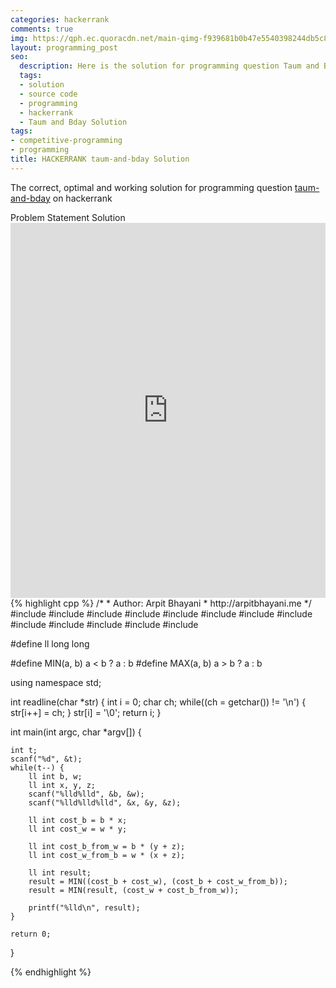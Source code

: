 ```yaml
---
categories: hackerrank
comments: true
img: https://qph.ec.quoracdn.net/main-qimg-f939681b0b47e5540398244db5c8966f?convert_to_webp=true
layout: programming_post
seo:
  description: Here is the solution for programming question Taum and Bday on hackerrank
  tags:
  - solution
  - source code
  - programming
  - hackerrank
  - Taum and Bday Solution
tags:
- competitive-programming
- programming
title: HACKERRANK taum-and-bday Solution
---
```

The correct, optimal and working solution for programming question [taum-and-bday](https://www.hackerrank.com/challenges/taum-and-bday) on hackerrank

<div class="ui secondary pointing large menu">
  <a class="grey item" data-tab="problem-statement">
    Problem Statement
  </a>
  <a class="active item grey" data-tab="solution">
    Solution
  </a>
</div>
<div class="ui bottom attached tab" data-tab="problem-statement">
    <iframe src="https://www.hackerrank.com/challenges/taum-and-bday" width="100%" height="600px" style="overflow: scroll; border: none;"></iframe>
</div>
<div class="ui bottom attached active tab" data-tab="solution">
{% highlight cpp %}
/*
 *  Author: Arpit Bhayani
 *  http://arpitbhayani.me
 */
#include <cmath>
#include <cstdio>
#include <cstdlib>
#include <climits>
#include <deque>
#include <iostream>
#include <list>
#include <limits>
#include <map>
#include <queue>
#include <set>
#include <stack>
#include <vector>

#define ll long long

#define MIN(a, b) a < b ? a : b
#define MAX(a, b) a > b ? a : b

using namespace std;

int readline(char *str) {
    int i = 0;
    char ch;
    while((ch = getchar()) != '\n') {
        str[i++] = ch;
    }
    str[i] = '\0';
    return i;
}

int main(int argc, char *argv[]) {

    int t;
    scanf("%d", &t);
    while(t--) {
        ll int b, w;
        ll int x, y, z;
        scanf("%lld%lld", &b, &w);
        scanf("%lld%lld%lld", &x, &y, &z);

        ll int cost_b = b * x;
        ll int cost_w = w * y;

        ll int cost_b_from_w = b * (y + z);
        ll int cost_w_from_b = w * (x + z);

        ll int result;
        result = MIN((cost_b + cost_w), (cost_b + cost_w_from_b));
        result = MIN(result, (cost_w + cost_b_from_w));

        printf("%lld\n", result);
    }

    return 0;
}

{% endhighlight %}
</div>
